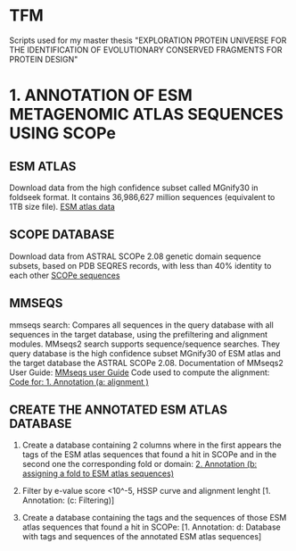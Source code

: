 # TFM
Scripts used for my master thesis "EXPLORATION PROTEIN UNIVERSE FOR THE IDENTIFICATION OF EVOLUTIONARY CONSERVED FRAGMENTS FOR PROTEIN DESIGN"
# 1. ANNOTATION OF ESM METAGENOMIC ATLAS SEQUENCES USING SCOPe
## ESM ATLAS
Download data from the high confidence subset called MGnify30 in foldseek format. It contains 36,986,627 million sequences (equivalent to 1TB size file).
[ESM atlas data](https://github.com/facebookresearch/esm/blob/main/scripts/atlas/v0/highquality_clust30/foldseekdb.txt) 
 ## SCOPE DATABASE
 Download data from ASTRAL SCOPe 2.08 genetic domain sequence subsets, based on PDB SEQRES records, with less than 40% identity to each other
 [SCOPe sequences](https://scop.berkeley.edu/downloads/scopeseq-2.05/astral-scopedom-seqres-gd-sel-gs-bib-40-2.05.fa)
 ## MMSEQS 
 mmseqs search: Compares all sequences in the query database with all sequences in the
target database, using the prefiltering and alignment modules. MMseqs2 search supports
sequence/sequence searches. They query database is the high confidence subset MGnify30 of ESM atlas and the target database the ASTRAL SCOPe 2.08.
Documentation of MMseqs2 User Guide: [MMseqs user Guide](https://mmseqs.com/latest/userguide.pdf) 
Code used to compute the alignment: [Code for: 1. Annotation (a: alignment )](https://github.com/nuriamimbreropelegri/TFM/blob/main/Annotation%20of%20ESM%20atlas%20sequences)
## CREATE THE ANNOTATED ESM ATLAS DATABASE
1. Create a database containing 2 columns where in the first appears the tags of the ESM atlas sequences that found a hit in SCOPe and in the second one the corresponding fold or domain: [2. Annotation (b: assigning a fold to ESM atlas sequences)](https://github.com/nuriamimbreropelegri/TFM/blob/main/2.%20Annotation%20(b%3A%20assigning%20a%20fold%20to%20ESM%20atlas%20sequences))
3. Filter by e-value score <10^-5, HSSP curve and alignment lenght [1. Annotation: (c: Filtering)]


2. Create a database containing the tags and the sequences of those ESM atlas sequences that found a hit in SCOPe: [1. Annotation: d: Database with tags and sequences of the annotated ESM atlas sequences]
